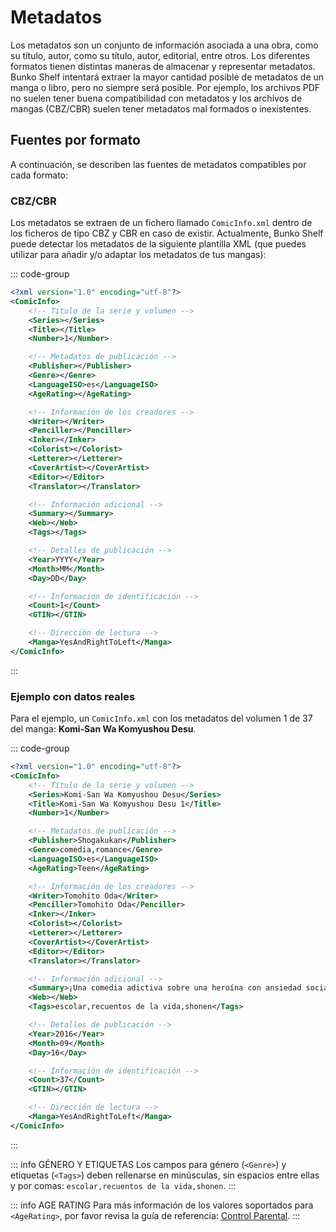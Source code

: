 # Metadatos

Los metadatos son un conjunto de información asociada a una obra, como su título, autor, como su título, autor, editorial, entre otros. Los diferentes formatos tienen distintas maneras de almacenar y representar metadatos. Bunko Shelf intentará extraer la mayor cantidad posible de metadatos de un manga o libro, pero no siempre será posible. Por ejemplo, los archivos PDF no suelen tener buena compatibilidad con metadatos y los archivos de mangas (CBZ/CBR) suelen tener metadatos mal formados o inexistentes.

## Fuentes por formato

A continuación, se describen las fuentes de metadatos compatibles por cada formato:

### CBZ/CBR

Los metadatos se extraen de un fichero llamado `ComicInfo.xml` dentro de los ficheros de tipo CBZ y CBR en caso de existir. Actualmente, Bunko Shelf puede detectar los metadatos de la siguiente plantilla XML (que puedes utilizar para añadir y/o adaptar los metadatos de tus mangas):

::: code-group

```xml [ComicInfo.xml]
<?xml version="1.0" encoding="utf-8"?>
<ComicInfo>
    <!-- Título de la serie y volumen -->
    <Series></Series>
    <Title></Title>
    <Number>1</Number>

    <!-- Metadatos de publicación -->
    <Publisher></Publisher>
    <Genre></Genre>
    <LanguageISO>es</LanguageISO>
    <AgeRating></AgeRating>

    <!-- Información de los creadores -->
    <Writer></Writer>
    <Penciller></Penciller>
    <Inker></Inker>
    <Colorist></Colorist>
    <Letterer></Letterer>
    <CoverArtist></CoverArtist>
    <Editor></Editor>
    <Translator></Translator>

    <!-- Información adicional -->
    <Summary></Summary>
    <Web></Web>
    <Tags></Tags>

    <!-- Detalles de publicación -->
    <Year>YYYY</Year>
    <Month>MM</Month>
    <Day>DD</Day>

    <!-- Información de identificación -->
    <Count>1</Count>
    <GTIN></GTIN>

    <!-- Dirección de lectura -->
    <Manga>YesAndRightToLeft</Manga>
</ComicInfo>
```

:::

### Ejemplo con datos reales

Para el ejemplo, un `ComicInfo.xml` con los metadatos del volumen 1 de 37 del manga: **Komi-San Wa Komyushou Desu**.

::: code-group

```xml [ComicInfo.xml]
<?xml version="1.0" encoding="utf-8"?>
<ComicInfo>
    <!-- Título de la serie y volumen -->
    <Series>Komi-San Wa Komyushou Desu</Series>
    <Title>Komi-San Wa Komyushou Desu 1</Title>
    <Number>1</Number>

    <!-- Metadatos de publicación -->
    <Publisher>Shogakukan</Publisher>
    <Genre>comedia,romance</Genre>
    <LanguageISO>es</LanguageISO>
    <AgeRating>Teen</AgeRating>

    <!-- Información de los creadores -->
    <Writer>Tomohito Oda</Writer>
    <Penciller>Tomohito Oda</Penciller>
    <Inker></Inker>
    <Colorist></Colorist>
    <Letterer></Letterer>
    <CoverArtist></CoverArtist>
    <Editor></Editor>
    <Translator></Translator>

    <!-- Información adicional -->
    <Summary>¡Una comedia adictiva sobre una heroína con ansiedad social! Quiero hablar, pero no puedo. ¿Y si esa tensión se le transmite a él? Komi-san, una hermosa chica a la que todos miran, es una paciente con trastorno de ansiedad social. ¿Eres muy malo comunicándote y la gente a tu alrededor encuentra difícil acercarse a ti? Komi-san siempre está pensando en "¿cómo debería hablar con alguien?" y "¿qué debería hacer después de hablar con él?" ¡La vida escolar comienza para Komi-san y su nuevo amigo Tadano-kun! Su corazón y sus dedos tiemblan, ¡pero su objetivo es hacer 100 amigos! ¡Una comedia comunicativa que te hará sonreír, pero también te tocará el corazón a veces!</Summary>
    <Web></Web>
    <Tags>escolar,recuentos de la vida,shonen</Tags>

    <!-- Detalles de publicación -->
    <Year>2016</Year>
    <Month>09</Month>
    <Day>16</Day>

    <!-- Información de identificación -->
    <Count>37</Count>
    <GTIN></GTIN>

    <!-- Dirección de lectura -->
    <Manga>YesAndRightToLeft</Manga>
</ComicInfo>
```

:::

::: info GÉNERO Y ETIQUETAS
Los campos para género (`<Genre>`) y etiquetas (`<Tags>`) deben rellenarse en minúsculas, sin espacios entre ellas y por comas: `escolar,recuentos de la vida,shonen`.
:::

::: info AGE RATING
Para más información de los valores soportados para `<AgeRating>`, por favor revisa la guía de referencia: [Control Parental](/referencia/parental.md).
:::
